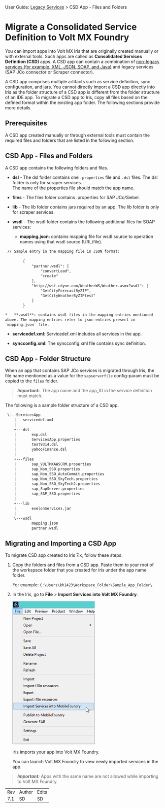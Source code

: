                               

User Guide: [Legacy Services](Legacy_Serivces.md) > CSD App - Files and Folders

Migrate a Consolidated Service Definition to Volt MX Foundry
===========================================================

You can import apps into Volt MX Iris that are originally created manually or with external tools. Such apps are called as **Consolidated Services Definition (CSD)** apps. A CSD app can contain a combination of [non-legacy services (for example, XML, JSON, SOAP, and Java)](../../../Foundry/voltmx_foundry_user_guide/Content/Services.md) and legacy services (SAP JCo connector or Scraper connector).

A CSD app comprises multiple artifacts such as service definition, sync configuration, and jars. You cannot directly import a CSD app directly into Iris as the folder structure of a CSD app is different from the folder structure of an IDE app. To migrate a CSD app to Iris, copy all files based on the defined format within the existing app folder. The following sections provide more details.

Prerequisites
-------------

A CSD app created manually or through external tools must contain the required files and folders that are listed in the following section.

CSD App - Files and Folders
---------------------------

A CSD app contains the following folders and files.

*   **dsl** - The dsl folder contains one `.properties` file and `.dsl` files. The dsl folder is only for scraper services.  
    The name of the properties file should match the app name.
    
*   **files** - The files folder contains .properties for SAP JCo/Siebel.
    
*   **lib** - The lib folder contains jars required by an app. The lib folder is only for scraper services.
*   **wsdl** - The wsdl folder contains the following additional files for SOAP services:
    *   **mapping.json**: contains mapping file for wsdl source to operation names using that wsdl source (URL/file).
        
```
 // Sample entry in the mapping file in JSON format:  
          
        {
            "partner.wsdl": [
                "convertLead",
                "create"
            ],
            "http://wsf.cdyne.com/WeatherWS/Weather.asmx?wsdl": [
                "GetCityForecastByZIP",
                "GetCityWeatherByZIPtest"
            ]
        }
```
    *   **.wsdl**: contains wsdl files in the mapping entries mentioned above. The mapping entries refer to json entries present in `mapping.json` file.
*   **servicedef.xml**: Servicedef.xml includes all services in the app.
    
*   **syncconfig.xml**: The syncconfig.xml file contains sync definition.
    

CSD App - Folder Structure
--------------------------

When an app that contains SAP JCo services is migrated through Iris, the file name mentioned as a value for the `sapserverfile` config-param must be copied to the `files` folder.

> **_Important:_**  The app name and the app\_ID in the service definition must match.

The following is a sample folder structure of a CSD app.

```
 \---ServicesApp
    |   servicedef.xml
    |
    +---dsl
    |       exp.dsl
    |       ServicesApp.properties
    |       test9314.dsl
    |       yahooFinance.dsl
    |
    +---files
    |       sap_VOLTMXAWSCRM.properties
    |       sap_Non_SSO.properties
    |       sap_Non_SSO_AutoCommit.properties
    |       sap_Non_SSO_SkyTech.properties
    |       sap_Non_SSO_SkyTech2.properties
    |       sap_SapServer.properties
    |       sap_SAP_SSO.properties
    |
    +---lib
    |       exelonServices.jar
    |           
    \---wsdl
            mapping.json
            partner.wsdl
```

Migrating and Importing a CSD App
---------------------------------

To migrate CSD app created to Iris 7.x, follow these steps:

1.  Copy the folders and files from a CSD app. Paste them to your root of the workspace folder that you created for Iris under the app name folder.
    
    For example: `C:\Users\kh1423\Workspace_Folder\Sample_App_Folder\`.
    
2.  In the Iris, go to **File** > **Import Services into Volt MX Foundry**.
    
    ![](Resources/Images/ImportServicestoMF.png)
    
    Iris imports your app into Volt MX Foundry.
    
    You can launch Volt MX Foundry to view newly imported services in the app.
    

> **_Important:_** Apps with the same name are not allowed while importing to Volt MX Foundry.

<table style="margin-left: 0;margin-right: auto;" data-mc-conditions="Default.HTML5 Only"><colgroup><col> <col> <col></colgroup><tbody><tr><td>Rev</td><td>Author</td><td>Edits</td></tr><tr><td>7.1</td><td>SD</td><td>SD</td></tr></tbody></table>
